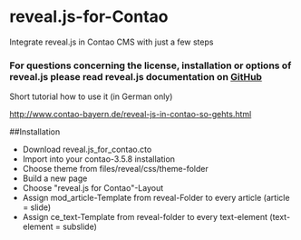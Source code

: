 # reveal.js-for-Contao
Integrate reveal.js in Contao CMS with just a few steps

### For questions concerning the license, installation or options of reveal.js please read reveal.js documentation on <a href="https://github.com/hakimel/reveal.js" target="_blank">GitHub</a>

Short tutorial how to use it (in German only)

<a href="http://www.contao-bayern.de/reveal-js-in-contao-so-gehts.html" target="_blank">http://www.contao-bayern.de/reveal-js-in-contao-so-gehts.html</a>

##Installation
- Download reveal.js_for_contao.cto
- Import into your contao-3.5.8 installation
- Choose theme from files/reveal/css/theme-folder
- Build a new page
- Choose "reveal.js for Contao"-Layout
- Assign mod_article-Template from reveal-Folder to every article (article = slide)
- Assign ce_text-Template from reveal-folder to every text-element (text-element = subslide)
